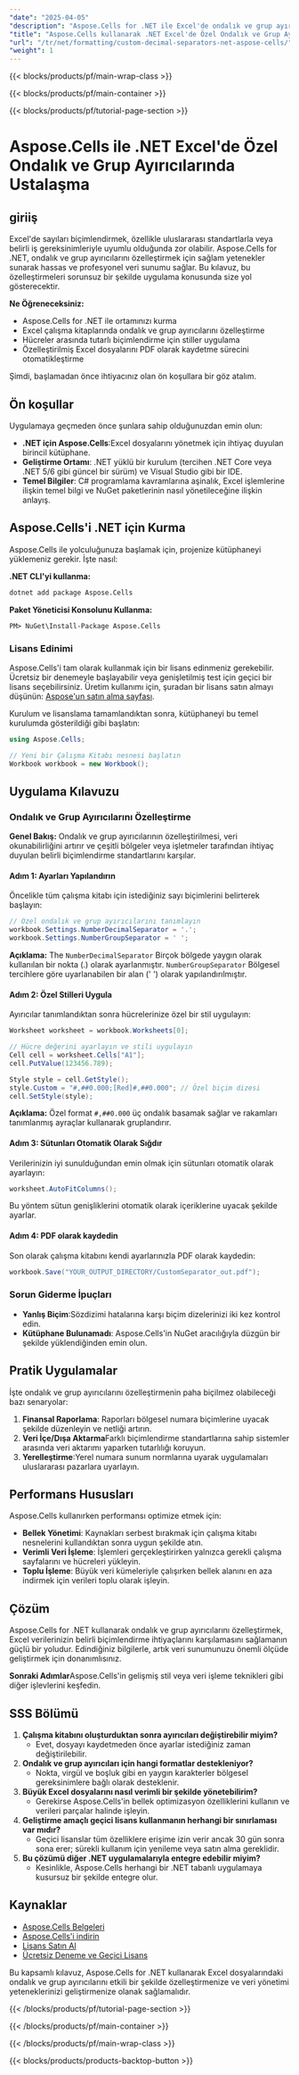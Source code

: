 ```yaml
---
"date": "2025-04-05"
"description": "Aspose.Cells for .NET ile Excel'de ondalık ve grup ayırıcılarını nasıl özelleştireceğinizi öğrenin. Veri sunumunuzu uluslararası standartlara veya belirli iş ihtiyaçlarına göre geliştirin."
"title": "Aspose.Cells kullanarak .NET Excel'de Özel Ondalık ve Grup Ayırıcılarını Ustalaştırın"
"url": "/tr/net/formatting/custom-decimal-separators-net-aspose-cells/"
"weight": 1
---
```


{{< blocks/products/pf/main-wrap-class >}}

{{< blocks/products/pf/main-container >}}

{{< blocks/products/pf/tutorial-page-section >}}


# Aspose.Cells ile .NET Excel'de Özel Ondalık ve Grup Ayırıcılarında Ustalaşma

## giriiş

Excel'de sayıları biçimlendirmek, özellikle uluslararası standartlarla veya belirli iş gereksinimleriyle uyumlu olduğunda zor olabilir. Aspose.Cells for .NET, ondalık ve grup ayırıcılarını özelleştirmek için sağlam yetenekler sunarak hassas ve profesyonel veri sunumu sağlar. Bu kılavuz, bu özelleştirmeleri sorunsuz bir şekilde uygulama konusunda size yol gösterecektir.

**Ne Öğreneceksiniz:**
- Aspose.Cells for .NET ile ortamınızı kurma
- Excel çalışma kitaplarında ondalık ve grup ayırıcılarını özelleştirme
- Hücreler arasında tutarlı biçimlendirme için stiller uygulama
- Özelleştirilmiş Excel dosyalarını PDF olarak kaydetme sürecini otomatikleştirme

Şimdi, başlamadan önce ihtiyacınız olan ön koşullara bir göz atalım.

## Ön koşullar

Uygulamaya geçmeden önce şunlara sahip olduğunuzdan emin olun:
- **.NET için Aspose.Cells**:Excel dosyalarını yönetmek için ihtiyaç duyulan birincil kütüphane.
- **Geliştirme Ortamı**: .NET yüklü bir kurulum (tercihen .NET Core veya .NET 5/6 gibi güncel bir sürüm) ve Visual Studio gibi bir IDE.
- **Temel Bilgiler**: C# programlama kavramlarına aşinalık, Excel işlemlerine ilişkin temel bilgi ve NuGet paketlerinin nasıl yönetileceğine ilişkin anlayış.

## Aspose.Cells'i .NET için Kurma

Aspose.Cells ile yolculuğunuza başlamak için, projenize kütüphaneyi yüklemeniz gerekir. İşte nasıl:

**.NET CLI'yi kullanma:**
```bash
dotnet add package Aspose.Cells
```

**Paket Yöneticisi Konsolunu Kullanma:**
```plaintext
PM> NuGet\Install-Package Aspose.Cells
```

### Lisans Edinimi

Aspose.Cells'i tam olarak kullanmak için bir lisans edinmeniz gerekebilir. Ücretsiz bir denemeyle başlayabilir veya genişletilmiş test için geçici bir lisans seçebilirsiniz. Üretim kullanımı için, şuradan bir lisans satın almayı düşünün: [Aspose'un satın alma sayfası](https://purchase.aspose.com/buy).

Kurulum ve lisanslama tamamlandıktan sonra, kütüphaneyi bu temel kurulumda gösterildiği gibi başlatın:
```csharp
using Aspose.Cells;

// Yeni bir Çalışma Kitabı nesnesi başlatın
Workbook workbook = new Workbook();
```

## Uygulama Kılavuzu

### Ondalık ve Grup Ayırıcılarını Özelleştirme

**Genel Bakış:**
Ondalık ve grup ayırıcılarının özelleştirilmesi, veri okunabilirliğini artırır ve çeşitli bölgeler veya işletmeler tarafından ihtiyaç duyulan belirli biçimlendirme standartlarını karşılar.

#### Adım 1: Ayarları Yapılandırın
Öncelikle tüm çalışma kitabı için istediğiniz sayı biçimlerini belirterek başlayın:
```csharp
// Özel ondalık ve grup ayırıcılarını tanımlayın
workbook.Settings.NumberDecimalSeparator = '.';
workbook.Settings.NumberGroupSeparator = ' ';
```
**Açıklama:** The `NumberDecimalSeparator` Birçok bölgede yaygın olarak kullanılan bir nokta (.) olarak ayarlanmıştır. `NumberGroupSeparator` Bölgesel tercihlere göre uyarlanabilen bir alan (' ') olarak yapılandırılmıştır.

#### Adım 2: Özel Stilleri Uygula
Ayırıcılar tanımlandıktan sonra hücrelerinize özel bir stil uygulayın:
```csharp
Worksheet worksheet = workbook.Worksheets[0];

// Hücre değerini ayarlayın ve stili uygulayın
Cell cell = worksheet.Cells["A1"];
cell.PutValue(123456.789);

Style style = cell.GetStyle();
style.Custom = "#,##0.000;[Red]#,##0.000"; // Özel biçim dizesi
cell.SetStyle(style);
```
**Açıklama:** Özel format `#,##0.000` üç ondalık basamak sağlar ve rakamları tanımlanmış ayraçlar kullanarak gruplandırır.

#### Adım 3: Sütunları Otomatik Olarak Sığdır
Verilerinizin iyi sunulduğundan emin olmak için sütunları otomatik olarak ayarlayın:
```csharp
worksheet.AutoFitColumns();
```
Bu yöntem sütun genişliklerini otomatik olarak içeriklerine uyacak şekilde ayarlar.

#### Adım 4: PDF olarak kaydedin
Son olarak çalışma kitabını kendi ayarlarınızla PDF olarak kaydedin:
```csharp
workbook.Save("YOUR_OUTPUT_DIRECTORY/CustomSeparator_out.pdf");
```

### Sorun Giderme İpuçları
- **Yanlış Biçim**:Sözdizimi hatalarına karşı biçim dizelerinizi iki kez kontrol edin.
- **Kütüphane Bulunamadı**: Aspose.Cells'in NuGet aracılığıyla düzgün bir şekilde yüklendiğinden emin olun.

## Pratik Uygulamalar

İşte ondalık ve grup ayırıcılarını özelleştirmenin paha biçilmez olabileceği bazı senaryolar:
1. **Finansal Raporlama**: Raporları bölgesel numara biçimlerine uyacak şekilde düzenleyin ve netliği artırın.
2. **Veri İçe/Dışa Aktarma**Farklı biçimlendirme standartlarına sahip sistemler arasında veri aktarımı yaparken tutarlılığı koruyun.
3. **Yerelleştirme**:Yerel numara sunum normlarına uyarak uygulamaları uluslararası pazarlara uyarlayın.

## Performans Hususları

Aspose.Cells kullanırken performansı optimize etmek için:
- **Bellek Yönetimi**: Kaynakları serbest bırakmak için çalışma kitabı nesnelerini kullandıktan sonra uygun şekilde atın.
- **Verimli Veri İşleme**: İşlemleri gerçekleştirirken yalnızca gerekli çalışma sayfalarını ve hücreleri yükleyin.
- **Toplu İşleme**: Büyük veri kümeleriyle çalışırken bellek alanını en aza indirmek için verileri toplu olarak işleyin.

## Çözüm

Aspose.Cells for .NET kullanarak ondalık ve grup ayırıcılarını özelleştirmek, Excel verilerinizin belirli biçimlendirme ihtiyaçlarını karşılamasını sağlamanın güçlü bir yoludur. Edindiğiniz bilgilerle, artık veri sunumunuzu önemli ölçüde geliştirmek için donanımlısınız.

**Sonraki Adımlar**Aspose.Cells'in gelişmiş stil veya veri işleme teknikleri gibi diğer işlevlerini keşfedin.

## SSS Bölümü

1. **Çalışma kitabını oluşturduktan sonra ayırıcıları değiştirebilir miyim?**
   - Evet, dosyayı kaydetmeden önce ayarlar istediğiniz zaman değiştirilebilir.
2. **Ondalık ve grup ayırıcıları için hangi formatlar destekleniyor?**
   - Nokta, virgül ve boşluk gibi en yaygın karakterler bölgesel gereksinimlere bağlı olarak desteklenir.
3. **Büyük Excel dosyalarını nasıl verimli bir şekilde yönetebilirim?**
   - Gerekirse Aspose.Cells'in bellek optimizasyon özelliklerini kullanın ve verileri parçalar halinde işleyin.
4. **Geliştirme amaçlı geçici lisans kullanmanın herhangi bir sınırlaması var mıdır?**
   - Geçici lisanslar tüm özelliklere erişime izin verir ancak 30 gün sonra sona erer; sürekli kullanım için yenileme veya satın alma gereklidir.
5. **Bu çözümü diğer .NET uygulamalarıyla entegre edebilir miyim?**
   - Kesinlikle, Aspose.Cells herhangi bir .NET tabanlı uygulamaya kusursuz bir şekilde entegre olur.

## Kaynaklar
- [Aspose.Cells Belgeleri](https://reference.aspose.com/cells/net/)
- [Aspose.Cells'i indirin](https://releases.aspose.com/cells/net/)
- [Lisans Satın Al](https://purchase.aspose.com/buy)
- [Ücretsiz Deneme ve Geçici Lisans](https://releases.aspose.com/cells/net/)

Bu kapsamlı kılavuz, Aspose.Cells for .NET kullanarak Excel dosyalarındaki ondalık ve grup ayırıcılarını etkili bir şekilde özelleştirmenize ve veri yönetimi yeteneklerinizi geliştirmenize olanak sağlamalıdır.

{{< /blocks/products/pf/tutorial-page-section >}}

{{< /blocks/products/pf/main-container >}}

{{< /blocks/products/pf/main-wrap-class >}}

{{< blocks/products/products-backtop-button >}}